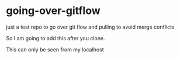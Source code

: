 # going-over-gitflow
just a test repo to go over git flow and pulling to avoid merge conflicts


So I am going to add this after you clone. 

This can only be seen from my localhost 

